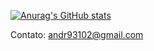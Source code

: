 [![Anurag's GitHub stats](https://github-readme-stats.vercel.app/api?username=AndreLucas9310)](https://github.com/anuraghazra/github-readme-stats)


Contato: andr93102@gmail.com
